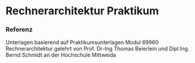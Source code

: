 # Rechnerarchitektur Praktikum

### Referenz

Unterlagen basierend auf Praktikumsunterlagen Modul 69960 Rechnerarchitektur gelehrt von Prof. Dr-Ing Thomas Beierlein und Dipl.Ing. Bernd Schmidt an der Hochschule Mittweida
